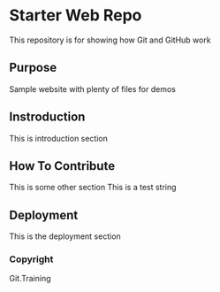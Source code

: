 # Starter Web Repo

This repository is for showing how Git and GitHub work

## Purpose

Sample website with plenty of files for demos

## Instroduction

This is introduction section


## How To Contribute

This is some other section
This is a test string


## Deployment

This is the deployment section

### Copyright

Git.Training
